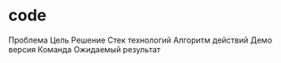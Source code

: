 # code

Проблема
Цель
Решение
Стек технологий
Алгоритм действий
Демо версия
Команда
Ожидаемый результат
